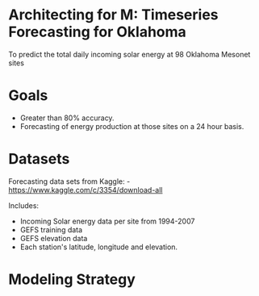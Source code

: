 # Architecting for M: Timeseries Forecasting for Oklahoma

To predict the total daily incoming solar energy at 98 Oklahoma Mesonet sites

# Goals

* Greater than 80% accuracy.
* Forecasting of energy production at those sites on a 24 hour basis.


# Datasets
Forecasting data sets from Kaggle: - https://www.kaggle.com/c/3354/download-all

Includes:

* Incoming Solar energy data per site from 1994-2007
* GEFS training data
* GEFS elevation data
* Each station's latitude, longitude and elevation.

# Modeling Strategy


